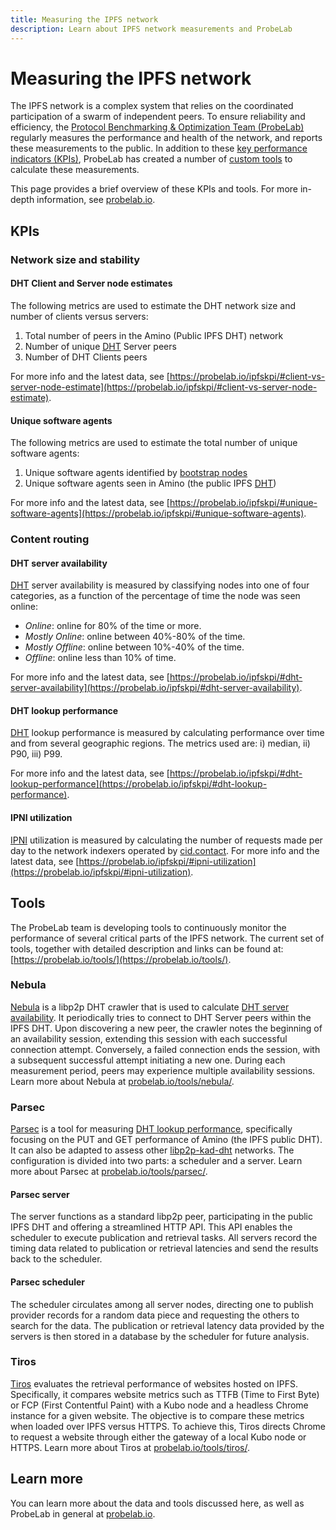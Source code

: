 ```yaml
---
title: Measuring the IPFS network
description: Learn about IPFS network measurements and ProbeLab 
---
```


# Measuring the IPFS network

The IPFS network is a complex system that relies on the coordinated participation of a swarm of independent peers. To ensure reliability and efficiency, the [Protocol Benchmarking & Optimization Team (ProbeLab)](https://probelab.io/) regularly measures the performance and health of the network, and reports these measurements to the public. In addition to these [key performance indicators (KPIs)](#kpis), ProbeLab has created a number of [custom tools](#tools) to calculate these measurements. 

This page provides a brief overview of these KPIs and tools. For more in-depth information, see [probelab.io](https://probelab.io/).

## KPIs

### Network size and stability

#### DHT Client and Server node estimates

The following metrics are used to estimate the DHT network size and number of clients versus servers:

1. Total number of peers in the Amino (Public IPFS DHT) network
1. Number of unique [DHT](dht.md) Server peers
1. Number of DHT Clients peers

For more info and the latest data, see [https://probelab.io/ipfskpi/#client-vs-server-node-estimate](https://probelab.io/ipfskpi/#client-vs-server-node-estimate).

#### Unique software agents

The following metrics are used to estimate the total number of unique software agents:

1. Unique software agents identified by [bootstrap nodes](https://docs.ipfs.tech/concepts/nodes/#bootstrap)
1. Unique software agents seen in Amino (the public IPFS [DHT](dht.md))

For more info and the latest data, see [https://probelab.io/ipfskpi/#unique-software-agents](https://probelab.io/ipfskpi/#unique-software-agents).

### Content routing

#### DHT server availability

[DHT](dht.md) server availability is measured by classifying nodes into one of four categories, as a function of the percentage of time the node was seen online:

- _Online_: online for 80% of the time or more.
- _Mostly Online_: online between 40%-80% of the time.
- _Mostly Offline_: online between 10%-40% of the time.
- _Offline_: online less than 10% of time.

For more info and the latest data, see [https://probelab.io/ipfskpi/#dht-server-availability](https://probelab.io/ipfskpi/#dht-server-availability).

#### DHT lookup performance

[DHT](dht.md) lookup performance is measured by calculating performance over time and from several geographic regions. The metrics used are: i) median, ii) P90, iii) P99.


For more info and the latest data, see [https://probelab.io/ipfskpi/#dht-lookup-performance](https://probelab.io/ipfskpi/#dht-lookup-performance).

#### IPNI utilization

[IPNI](ipni.md) utilization is measured by calculating the number of requests made per day to the network indexers operated by [cid.contact](https://cid.contact/). For more info and the latest data, see [https://probelab.io/ipfskpi/#ipni-utilization](https://probelab.io/ipfskpi/#ipni-utilization).

## Tools
The ProbeLab team is developing tools to continuously monitor the performance of several critical parts of the IPFS network. The current set of tools, together with detailed description and links can be found at: [https://probelab.io/tools/](https://probelab.io/tools/).
### Nebula 

[Nebula](https://github.com/dennis-tra/nebula) is a libp2p DHT crawler that is used to calculate [DHT server availability](#dht-server-availability). It periodically tries to connect to DHT Server peers within the IPFS DHT. Upon discovering a new peer, the crawler notes the beginning of an availability session, extending this session with each successful connection attempt. Conversely, a failed connection ends the session, with a subsequent successful attempt initiating a new one. During each measurement period, peers may experience multiple availability sessions. Learn more about Nebula at [probelab.io/tools/nebula/](https://probelab.io/tools/nebula/).

### Parsec

[Parsec](https://github.com/dennis-tra/nebula) is a tool for measuring [DHT lookup performance](#dht-lookup-performance), specifically focusing on the PUT and GET performance of Amino (the IPFS public DHT). It can also be adapted to assess other [libp2p-kad-dht](https://github.com/libp2p/specs/blob/master/kad-dht/README.md) networks. The configuration is divided into two parts: a scheduler and a server. Learn more about Parsec at [probelab.io/tools/parsec/](https://probelab.io/tools/parsec/).

#### Parsec server

The server functions as a standard libp2p peer, participating in the public IPFS DHT and offering a streamlined HTTP API. This API enables the scheduler to execute publication and retrieval tasks. All servers record the timing data related to publication or retrieval latencies and send the results back to the scheduler. 

#### Parsec scheduler

The scheduler circulates among all server nodes, directing one to publish provider records for a random data piece and requesting the others to search for the data. The publication or retrieval latency data provided by the servers is then stored in a database by the scheduler for future analysis.

### Tiros

[Tiros](https://github.com/plprobelab/tiros) evaluates the retrieval performance of websites hosted on IPFS. Specifically, it compares website metrics such as TTFB (Time to First Byte) or FCP (First Contentful Paint) with a Kubo node and a headless Chrome instance for a given website. The objective is to compare these metrics when loaded over IPFS versus HTTPS. To achieve this, Tiros directs Chrome to request a website through either the gateway of a local Kubo node or HTTPS. Learn more about Tiros at [probelab.io/tools/tiros/](https://probelab.io/tools/tiros/).

## Learn more 

You can learn more about the data and tools discussed here, as well as ProbeLab in general at [probelab.io](https://probelab.io/).